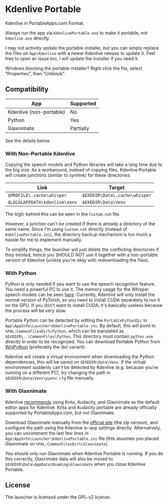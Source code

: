 # Kdenlive Portable

Kdenlive in PortableApps.com Format.

Always run the app via `KdenlivePortable.exe` to make it portable, not `kdenlive.exe` directly.

I may not actively update the portable installer, but you can simply replace the files on `App\Kdenlive` with a newer Kdenlive release to update it. Feel free to open an issue too, I will update the installer if you need it.

Windows blocking the portable installer? Right click the file, select "Properties", then "Unblock".

## Compatibility

|App|Supported|
|-|-|
|Kdenlive (non-portable)|No|
|Python|Yes|
|Glaxnimate|Partially|

See the details below.

### With Non-Portable Kdenlive

Copying the speech models and Python libraries will take a long time due to the big size. As a workaround, instead of copying files, Kdenlive Portable will create junctions (similar to symlink) for these directories:

|Link|Target|
|-|-|
|`$PROFILE\.cache\whisper`|`$EXEDIR\Data\.cache\whisper`|
|`$LOCALAPPDATA\kdenlive\venv`|`$EXEDIR\Data\Venv`|

The logic behind this can be seen in the `Custom.nsh` file.

However, a junction can't be created if there is already a directory of the same name. Since I'm using `Custom.nsh` directly (instead of `KdenlivePortable.ini`), the directory backup mechanism is too much a hassle for me to implement manually.

To simplify things, the launcher will just delete the conflicting directories if they existed, hence you SHOULD NOT use it together with a non-portable version of Kdenlive (unless you're okay with redownloading the files).

### With Python

Python is only needed if you want to use the speech recognition feature. You need a powerful PC to use it. The memory usage for the Whisper speech models can be seen [here](https://github.com/openai/whisper#available-models-and-languages). Currently, Kdenlive will only install the normal version of PyTorch, so you need to install CUDA separately to run it on the GPU. If you don't want to install CUDA, it's basically useless because the process will be very slow.

Portable Python can be detected by editing the `PortablePythonDir` in `App\AppInfo\Launcher\KdenlivePortable.ini`. By default, this will point to `%PAL:CommonFilesDir%\Python`, which can be translated as `$EXEDIR\..\CommonFiles\Python`. This directory must contain `python.exe` directly in order to be recognized. You can download Portable Python from [WinPython](https://winpython.github.io/) (preferably the dot variant).

Kdenlive will create a virtual environment when downloading the Python dependencies, this will be saved on `$EXEDIR\Data\Venv`. If the virtual environment suddenly can't be detected by Kdenlive (e.g. because you're running on a different PC), try changing the path in `$EXEDIR\Data\Venv\pyenv.cfg` file manually.

### With Glaxnimate

Kdenlive [recommends](https://docs.kdenlive.org/en/getting_started/configure_kdenlive/configuration_environment.html#default-apps) using Krita, Audacity, and Glaxnimate as the default editor apps for Kdenlive. Krita and Audacity portable are already officially supported by PortableApps.com, but not Glaxnimate.

Download Glaxnimate manually from the [official site](https://glaxnimate.mattbas.org/download/) (the zip version), and configure the path using the Kdenlive in-app settings directly. Alternatively, you can uncomment the last few lines in `App\AppInfo\Launcher\KdenlivePortable.ini` file (this assumes you placed Glaxnimate on `%PAL:CommonFilesDir%\Glaxnimate`).

You should only run Glaxnimate when Kdenlive Portable is running. If you do this correctly, Glaxnimate data will also be moved to `$EXEDIR\Data\AppData\Roaming\Glaxnimate` when you close Kdenlive Portable.

## License

The launcher is licensed under the GPL-v2 license.
